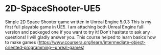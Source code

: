 # 2D-SpaceShooter-UE5
Simple 2D Space Shooter game written in Unreal Engine 5.0.3
This is my first full playable game in UE5.
I am attaching both Unreal Engine full version and packeged one if you want to try it!
Don't hasitate to ask any questions! I will gladly answer you.
This course helped to learn basics how to make games (https://www.coursera.org/learn/intermediate-object-oriented-programming--unreal-games)

